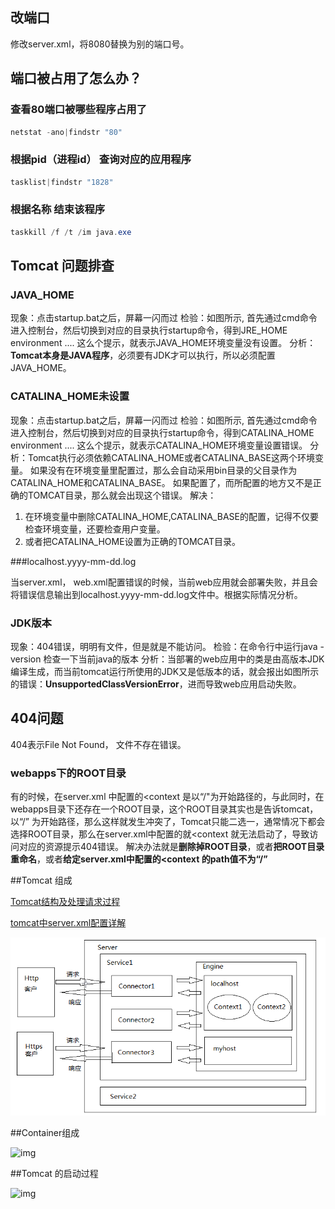 ## 改端口

修改server.xml，将8080替换为别的端口号。

## 端口被占用了怎么办？

### 查看80端口被哪些程序占用了

```powershell
netstat -ano|findstr "80"
```

### 根据pid（进程id） 查询对应的应用程序

```powershell
tasklist|findstr "1828"
```

### 根据名称 结束该程序

```powershell
taskkill /f /t /im java.exe
```

## Tomcat 问题排查

### JAVA_HOME

现象：点击startup.bat之后，屏幕一闪而过
检验：如图所示, 首先通过cmd命令进入控制台，然后切换到对应的目录执行startup命令，得到JRE_HOME environment .... 这么个提示，就表示JAVA_HOME环境变量没有设置。
分析：**Tomcat本身是JAVA程序**，必须要有JDK才可以执行，所以必须配置JAVA_HOME。

### CATALINA_HOME未设置

现象：点击startup.bat之后，屏幕一闪而过
检验：如图所示, 首先通过cmd命令进入控制台，然后切换到对应的目录执行startup命令，得到CATALINA_HOME environment .... 这么个提示，就表示CATALINA_HOME环境变量设置错误。
分析：Tomcat执行必须依赖CATALINA_HOME或者CATALINA_BASE这两个环境变量。 如果没有在环境变量里配置过，那么会自动采用bin目录的父目录作为CATALINA_HOME和CATALINA_BASE。 如果配置了，而所配置的地方又不是正确的TOMCAT目录，那么就会出现这个错误。
解决：

1. 在环境变量中删除CATALINA_HOME,CATALINA_BASE的配置，记得不仅要检查环境变量，还要检查用户变量。
2. 或者把CATALINA_HOME设置为正确的TOMCAT目录。

###localhost.yyyy-mm-dd.log

当server.xml， web.xml配置错误的时候，当前web应用就会部署失败，并且会将错误信息输出到localhost.yyyy-mm-dd.log文件中。根据实际情况分析。

### JDK版本

现象：404错误，明明有文件，但是就是不能访问。
检验：在命令行中运行java -version 检查一下当前java的版本
分析：当部署的web应用中的类是由高版本JDK编译生成，而当前tomcat运行所使用的JDK又是低版本的话，就会报出如图所示的错误：**UnsupportedClassVersionError**，进而导致web应用启动失败。

## 404问题

404表示File Not Found， 文件不存在错误。

### webapps下的ROOT目录

有的时候，在server.xml 中配置的<context 是以“/"为开始路径的，与此同时，在webapps目录下还存在一个ROOT目录，这个ROOT目录其实也是告诉tomcat，以“/” 为开始路径，那么这样就发生冲突了，Tomcat只能二选一，通常情况下都会选择ROOT目录，那么在server.xml中配置的就<context 就无法启动了，导致访问对应的资源提示404错误。
解决办法就是**删除掉ROOT目录**，或者**把ROOT目录重命名**，或者**给定server.xml中配置的<context 的path值不为“/”**



##Tomcat 组成

[Tomcat结构及处理请求过程](http://objcoding.com/2017/06/12/Tomcat-structure-and-processing-request-process/)

[tomcat中server.xml配置详解](https://blog.csdn.net/zcyhappy1314/article/details/10356909)

![img](./image/tomcat_component.png)





##Container组成

![img](https://dn-mhke0kuv.qbox.me/1a2613edf5779c7bf184.jpeg?imageView2/0/w/1280/h/960/format/webp/ignore-error/1)

##Tomcat 的启动过程

![img](https://dn-mhke0kuv.qbox.me/94989563f76b0c2b6b19.jpeg?imageView2/0/w/1280/h/960/format/webp/ignore-error/1)





